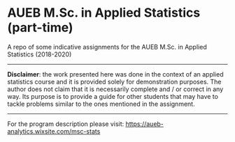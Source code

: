 # AUEB M.Sc. in Applied Statistics (part-time)
A repo of some indicative assignments for the AUEB M.Sc. in Applied Statistics (2018-2020)

----------

**Disclaimer**: the work presented here was done in the context of an applied statistics course and it is provided solely for demonstration purposes. The author does not claim that it is necessarily complete and / or correct in any way. Its purpose is to provide a guide for other students that may have to tackle problems similar to the ones mentioned in the assignment.

----------

For the program description please visit:
https://aueb-analytics.wixsite.com/msc-stats
